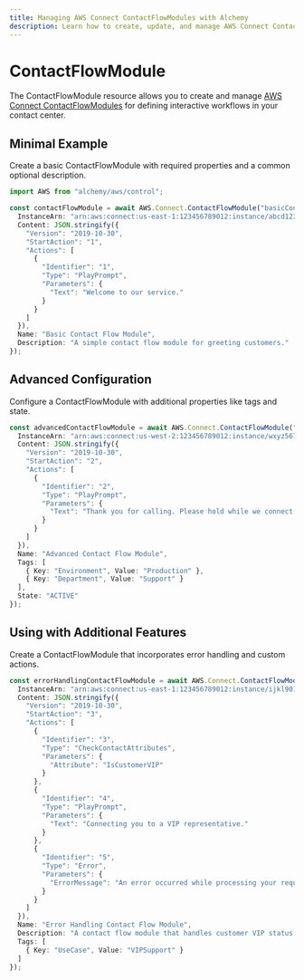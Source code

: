 ```yaml
---
title: Managing AWS Connect ContactFlowModules with Alchemy
description: Learn how to create, update, and manage AWS Connect ContactFlowModules using Alchemy Cloud Control.
---
```


# ContactFlowModule

The ContactFlowModule resource allows you to create and manage [AWS Connect ContactFlowModules](https://docs.aws.amazon.com/connect/latest/userguide/) for defining interactive workflows in your contact center.

## Minimal Example

Create a basic ContactFlowModule with required properties and a common optional description.

```ts
import AWS from "alchemy/aws/control";

const contactFlowModule = await AWS.Connect.ContactFlowModule("basicContactFlowModule", {
  InstanceArn: "arn:aws:connect:us-east-1:123456789012:instance/abcd1234-56ef-78gh-90ij-klmnopqrst",
  Content: JSON.stringify({
    "Version": "2019-10-30",
    "StartAction": "1",
    "Actions": [
      {
        "Identifier": "1",
        "Type": "PlayPrompt",
        "Parameters": {
          "Text": "Welcome to our service."
        }
      }
    ]
  }),
  Name: "Basic Contact Flow Module",
  Description: "A simple contact flow module for greeting customers."
});
```

## Advanced Configuration

Configure a ContactFlowModule with additional properties like tags and state.

```ts
const advancedContactFlowModule = await AWS.Connect.ContactFlowModule("advancedContactFlowModule", {
  InstanceArn: "arn:aws:connect:us-west-2:123456789012:instance/wxyz5678-90ab-cdef-ghij-klmnopqrst",
  Content: JSON.stringify({
    "Version": "2019-10-30",
    "StartAction": "2",
    "Actions": [
      {
        "Identifier": "2",
        "Type": "PlayPrompt",
        "Parameters": {
          "Text": "Thank you for calling. Please hold while we connect you."
        }
      }
    ]
  }),
  Name: "Advanced Contact Flow Module",
  Tags: [
    { Key: "Environment", Value: "Production" },
    { Key: "Department", Value: "Support" }
  ],
  State: "ACTIVE"
});
```

## Using with Additional Features

Create a ContactFlowModule that incorporates error handling and custom actions.

```ts
const errorHandlingContactFlowModule = await AWS.Connect.ContactFlowModule("errorHandlingContactFlowModule", {
  InstanceArn: "arn:aws:connect:us-east-1:123456789012:instance/ijkl9012-34mn-opqr-stuv-wxyzabcdefg",
  Content: JSON.stringify({
    "Version": "2019-10-30",
    "StartAction": "3",
    "Actions": [
      {
        "Identifier": "3",
        "Type": "CheckContactAttributes",
        "Parameters": {
          "Attribute": "IsCustomerVIP"
        }
      },
      {
        "Identifier": "4",
        "Type": "PlayPrompt",
        "Parameters": {
          "Text": "Connecting you to a VIP representative."
        }
      },
      {
        "Identifier": "5",
        "Type": "Error",
        "Parameters": {
          "ErrorMessage": "An error occurred while processing your request."
        }
      }
    ]
  }),
  Name: "Error Handling Contact Flow Module",
  Description: "A contact flow module that handles customer VIP status and errors.",
  Tags: [
    { Key: "UseCase", Value: "VIPSupport" }
  ]
});
```